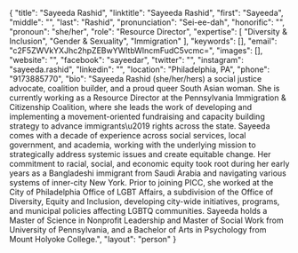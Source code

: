 {
  "title": "Sayeeda Rashid",
  "linktitle": "Sayeeda Rashid",
  "first": "Sayeeda",
  "middle": "",
  "last": "Rashid",
  "pronunciation": "Sei-ee-dah",
  "honorific": "",
  "pronoun": "she/her",
  "role": "Resource Director",
  "expertise": [
    "Diversity & Inclusion",
    "Gender & Sexuality",
    "Immigration"
  ],
  "keywords": [],
  "email": "c2F5ZWVkYXJhc2hpZEBwYWltbWlncmFudC5vcmc=",
  "images": [],
  "website": "",
  "facebook": "sayeedar",
  "twitter": "",
  "instagram": "sayeeda.rashid",
  "linkedin": "",
  "location": "Philadelphia, PA",
  "phone": "9173885770",
  "bio": "Sayeeda Rashid (she/her/hers) a social justice advocate, coalition builder, and a proud queer South Asian woman. She is currently working as a Resource Director at the Pennsylvania Immigration & Citizenship Coalition, where she leads the work of developing and implementing a movement-oriented fundraising and capacity building strategy to advance immigrants\u2019 rights across the state. Sayeeda comes with a decade of experience across social services, local government, and academia, working with the underlying mission to strategically address systemic issues and create equitable change. Her commitment to racial, social, and economic equity took root during her early years as a Bangladeshi immigrant from Saudi Arabia and navigating various systems of inner-city New York. Prior to joining PICC, she worked at the City of Philadelphia Office of LGBT Affairs, a subdivision of the Office of Diversity, Equity and Inclusion, developing city-wide initiatives, programs, and municipal policies affecting LGBTQ communities. Sayeeda holds a Master of Science in Nonprofit Leadership and Master of Social Work from University of Pennsylvania, and a Bachelor of Arts in Psychology from Mount Holyoke College.",
  "layout": "person"
}